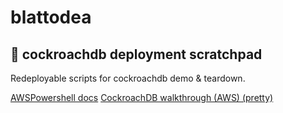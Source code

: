 # blattodea

## 🦆 cockroachdb deployment scratchpad

Redeployable scripts for cockroachdb demo & teardown.

[AWSPowershell docs][1]
[CockroachDB walkthrough (AWS) (pretty)][2]

[1]: https://docs.aws.amazon.com/powershell/latest/reference/
[2]: https://www.cockroachlabs.com/docs/stable/deploy-cockroachdb-on-aws.html
